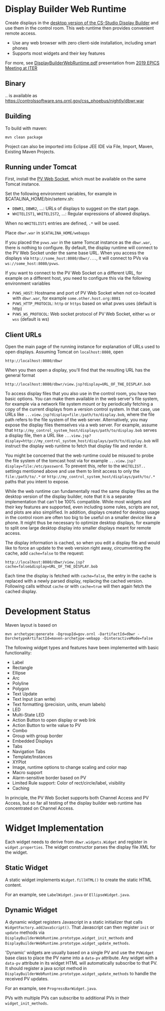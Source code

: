 Display Builder Web Runtime
===========================

Create displays in the [desktop version of the CS-Studio Display Builder](https://github.com/ControlSystemStudio/phoebus)
and use them in the control room.
This web runtime then provides convenient remote access.

 * Use any web browser with zero client-side installation, including smart phones
 * Supports most widgets and their key features

For more, see [DisplayBuilderWebRuntime.pdf](https://indico.cern.ch/event/766611/contributions/3438289/attachments/1855426/3047296/DisplayBuilderWebRuntime.pdf) 
presentation from [2019 EPICS Meeting at ITER](https://indico.cern.ch/event/766611/)

Binary
------

.. is available as https://controlssoftware.sns.ornl.gov/css_phoebus/nightly/dbwr.war


Building
--------

To build with maven:

    mvn clean package

Project can also be imported into Eclipse JEE IDE
via File, Import, Maven, Existing Maven Projects.


Running under Tomcat
--------------------

First, install the [PV Web Socket](https://github.com/ornl-epics/pvws), which must be available
on the same Tomcat instance.

Set the following environment variables, for example in $CATALINA_HOME/bin/setenv.sh:

 * `DBWR1`, `DBWR2`, ...: URLs of displays to suggest on the start page.
 * `WHITELIST1`, `WHITELIST2`, ...: Regular expressions of allowed displays.

When no `WHITELIST1` entries are defined, `.*` will be used.

Place `dbwr.war` in `$CATALINA_HOME/webapps`

If you placed the `pvws.war` in the same Tomcat instance as the `dbwr.war`, there is nothing to configure.
By default, the display runtime will connect to the PV Web Socket under the same base URL.
When you access the displays via `http://some_host:8080/dbwr/...`, it will connect to PVs via `ws://some_host:8080/pvws`.

If you want to connect to the PV Web Socket on a different URL, for example on a different host,
you need to configure this via the following environment variables

 * `PVWS_HOST`: Hostname and port of PV Web Socket when not co-located with `dbwr.war`,
   for example `some.other.host.org:8081`
 * `PVWS_HTTP_PROTOCOL`: `http` or `https` based on what pvws uses (default is http)
 * `PVWS_WS_PROTOCOL`: Web socket protocol of PV Web Socket, either `ws` or `wss` (default is ws)

Client URLs
-----------

Open the main page of the running instance for explanation
of URLs used to open displays.
Assuming Tomcat on `localhost:8080`, open

    http://localhost:8080/dbwr
    


When you then open a display, you'll find that the resulting URL has the general format

    http://localhost:8080/dbwr/view.jsp?display=URL_OF_THE_DISPLAY.bob


To access display files that you also use in the control room, you have two basic options.
You can make them available in the web server's file system, for example via a network file system mount
or by periodically fetching a copy of the current displays from a version control system. In that case,
use URLs like `...view.jsp?display=file:/path/to/display.bob`, where the file path refers to the
file system of the web server.
Alternatively, you may expose the display files themselves via a web server. For example, assume that
`http://my_control_system_host/displays/path/to/display.bob` serves a display file, then a URL like
`...view.jsp?display=http://my_control_system_host/displays/path/to/display.bob` will
instruct the display web runtime to fetch that display file and render it.

You might be concerned that the web runtime could be misused to probe the file
system of the tomcast host via for example `...view.jsp?display=file:/etc/password`.
To prevent this, refer to the `WHITELIST..` settings mentioned above and use them to limit
access to only the `file:/path/to/.*` or `http://my_control_system_host/displays/path/to/.*` paths
that you intent to expose.

While the web runtime can fundamentally read the same display files as the desktop version of the display builder,
note that it is a separate implementation that can't be 100% compatible.
While most widgets and their key features are supported, even including some rules, scripts are not,
and plots are also simplified.
In addition, displays created for desktop usage in the control room are often too big to be useful on a smaller device like a phone.
It might thus be necessary to optimize desktop displays,
for example to split one large desktop display into smaller displays meant for remote access.

The display information is cached, so when you edit a display file
and would like to force an update to the web version right away,
circumventing the cache, add `cache=false` to the request:

    http://localhost:8080/dbwr/view.jsp?cache=false&display=URL_OF_THE_DISPLAY.bob

Each time the display is fetched with `cache=false`, the entry in the cache
is replaced with a newly parsed display, replacing the cached version.
Following calls without `cache` or with `cache=true` will then again fetch
the cached display.


Development Status
==================

Maven layout is based on

    mvn archetype:generate -DgroupId=gov.ornl -DartifactId=dbwr -DarchetypeArtifactId=maven-archetype-webapp -DinteractiveMode=false

The following widget types and features have been implemented with basic functionality:

 * Label
 * Rectangle
 * Ellipse
 * Arc
 * Polyline
 * Polygon
 * Text Update
 * Text Input (can write)
 * Text formatting (precision, units, enum labels)
 * LED
 * Multi-State LED
 * Action Button to open display or web link
 * Action Button to write value to PV
 * Combo
 * Group with group border
 * Embedded Displays
 * Tabs
 * Navigation Tabs
 * Template/Instances
 * XYPlot
 * Image, runtime options to change scaling and color map
 * Macro support
 * Alarm-sensitive border based on PV
 * Limited Rule support: Color of rect/circle/label, visibility
 * Caching

In principle, the PV Web Socket supports both Channel Access and PV Access,
but so far all testing of the display builder web runtime has concentrated
on Channel Access.
 
Widget Implementation
=====================

Each widget needs to derive from `dbwr.widgets.Widget` and register in `widget.properties`.
The widget constructor parses the display file XML for the widget.

Static Widget
-------------

A static widget implements `Widget.fillHTML()` to create the static HTML content.

For an example, see `LabelWidget.java` or `EllipseWidget.java`.

Dynamic Widget
--------------

A dynamic widget registers Javascript in a static initializer that calls `WidgetFactory.addJavaScript()`.
That Javascript can then register `init` or `update` methods via
`DisplayBuilderWebRuntime.prototype.widget_init_methods` and
`DisplayBuilderWebRuntime.prototype.widget_update_methods`.

'Dynamic' widgets are usually based on a single PV and use the `PVWidget` base class
to place the PV name into a `data-pv` attribute.
Any widget with a `data-pv` attribute in its widget HTML will automatically
subscribe to that PV. It should register a java script method in
`DisplayBuilderWebRuntime.prototype.widget_update_methods` to handle the received PV updates.

For an example, see `ProgressBarWidget.java`.

PVs with multiple PVs can subscribe to additional PVs in their `widget_init_methods`.


